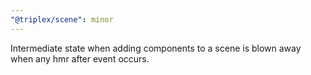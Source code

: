 ```yaml
---
"@triplex/scene": minor
---
```


Intermediate state when adding components to a scene is blown away when any hmr
after event occurs.
